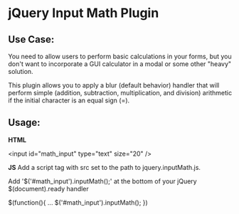 jQuery Input Math Plugin
========================

Use Case:
---------

You need to allow users to perform basic calculations in your forms, but you don't want to incorporate a GUI calculator in a modal or some other "heavy" solution. 

This plugin allows you to apply a blur (default behavior) handler that will perform simple (addition, subtraction, multiplication, and division) arithmetic if the initial character is an equal sign (=).

Usage:
------
**HTML**

&lt;input id="math_input" type="text" size="20" /&gt;

**JS**
Add a script tag with src set to the path to jquery.inputMath.js.

Add '$('#math_input').inputMath();' at the bottom of your jQuery $(document).ready handler

$(function(){
  ...
  $('#math_input').inputMath();
})
